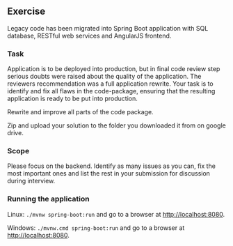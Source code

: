 ## Exercise

Legacy code has been migrated into Spring Boot application with 
SQL database, RESTful web services and AngularJS frontend.

### Task

Application is to be deployed into production, but in final code review step
serious doubts were raised about the quality of the application. The reviewers
recommendation was a full application rewrite. Your task is to identify and fix
all flaws in the code-package, ensuring that the resulting application is ready
to be put into production.

Rewrite and improve all parts of the code package.

Zip and upload your solution to the folder you downloaded it from on google
drive.

### Scope

Please focus on the backend. Identify as many issues as you can, fix the most
important ones and list the rest in your submission for discussion during
interview.

### Running the application

Linux:
`./mvnw spring-boot:run` and go to a browser at [http://localhost:8080](http://localhost:8080).

Windows:
`./mvnw.cmd spring-boot:run` and go to a browser at [http://localhost:8080](http://localhost:8080).
